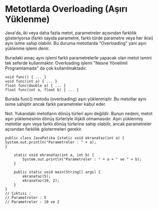 # Metotlarda Overloading (Aşırı Yüklenme)
Java'da, iki veya daha fazla metot, parametreler açısından farklılık gösteriyorsa (farklı sayıda parametre, farklı türde parametre veya her ikisi) aynı isime sahip olabilir. Bu duruma metotlarda "Overloading" yani aşırı yüklenme işlemi denir.

Buradaki amaç aynı işlemi farklı parametrelerle yapacak olan metot ismini tek seferde kullanmaktır. Overloading işlemi "Nesne Yönelimli Programlamada" da çok kullanılmaktadır.

    void func() { ... }
    void func(int a) { ... }
    float func(double a) { ... }
    float func(int a, float b) { ... }

Burada func() metodu (overloading) aşırı yüklenmiştir. Bu metotlar aynı isime sahiptir ancak farklı parametreler kabul eder.

Not: Yukarıdaki metotların dönüş türleri aynı değildir. Bunun nedeni, metot aşırı yüklemesinin dönüş türleriyle ilişkili olmamasıdır. Aşırı yüklenmiş metotlar aynı veya farklı dönüş türlerine sahip olabilir, ancak parametreler açısından farklılık göstermeleri gerekir.

    public class JavaPatika {static void ekranaYaz(int a) {
    System.out.println("Parametreler : " + a);
    }
    
        static void ekranaYaz(int a, int b) {
            System.out.println("Parametreler : " + a + " ve " + b);
        }
    
        public static void main(String[] args) {
            ekranaYaz(5);
            ekranaYaz(10, 2);
        }
    }
    // Çıktısı :
    // Parametreler : 5
    // Parametreler : 10 ve 2